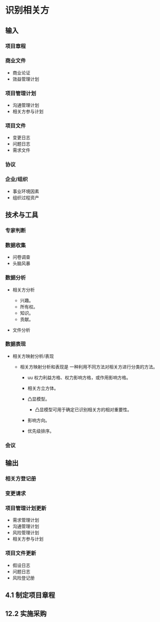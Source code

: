 # 识别相关方

## 输入

### 项目章程

### 商业文件

- 商业论证
- 效益管理计划

### 项目管理计划

- 沟通管理计划
- 相关方参与计划

### 项目文件

- 变更日志
- 问题日志
- 需求文件

### 协议

### 企业/组织

- 事业环境因素
- 组织过程资产

## 技术与工具

### 专家判断

### 数据收集

- 问卷调查
- 头脑风暴

### 数据分析

- 相关方分析

    - 兴趣。
    - 所有权。
    - 知识。
    - 贡献。

- 文件分析

### 数据表现

- 相关方映射分析/表现

    - 相关方映射分析和表现是 一种利用不同方法对相关方进行分类的方法。

        - uu 权力利益方格、权力影响方格，或作用影响方格。
        - 相关方立方体。
        - 凸显模型。

            - 凸显模型可用于确定已识别相关方的相对重要性。

        - 影响方向。
        - 优先级排序。

### 会议

## 输出

### 相关方登记册

### 变更请求

### 项目管理计划更新

- 需求管理计划
- 沟通管理计划
- 风险管理计划
- 相关方参与计划

### 项目文件更新

- 假设日志
- 问题日志
- 风险登记册

## 4.1 制定项目章程

## 12.2 实施采购

